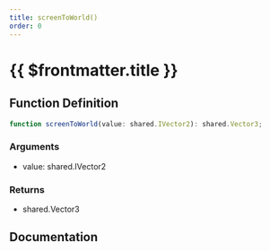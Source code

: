 ```yaml
---
title: screenToWorld()
order: 0
---
```


# {{ $frontmatter.title }}

<!--@include: ./screenToWorld_partial_header.md-->

## Function Definition

```ts
function screenToWorld(value: shared.IVector2): shared.Vector3;
```

### Arguments

* value: shared.IVector2

### Returns

* shared.Vector3

## Documentation

<!--@include: ./screenToWorld_partial_footer.md-->
